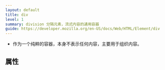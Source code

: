 ```yaml
---
layout: default
title: div
level: 1
summary: division 分隔元素，流式内容的通用容器
guide: https://developer.mozilla.org/en-US/docs/Web/HTML/Element/div
---
```

- 作为一个纯粹的容器，本身不表示任何内容，主要用于组织内容。

## 属性